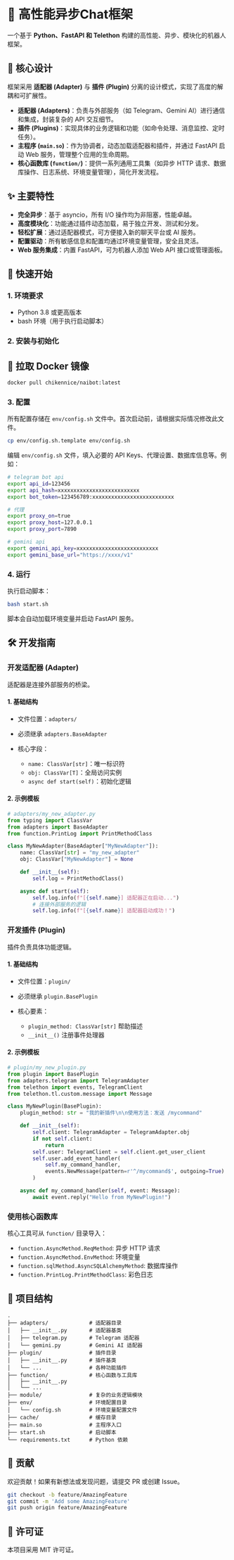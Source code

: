# 🤖 高性能异步Chat框架

一个基于 **Python、FastAPI 和 Telethon** 构建的高性能、异步、模块化的机器人框架。

## 🧠 核心设计

框架采用 **适配器 (Adapter)** 与 **插件 (Plugin)** 分离的设计模式，实现了高度的解耦和可扩展性。

* **适配器 (Adapters)**：负责与外部服务（如 Telegram、Gemini AI）进行通信和集成，封装复杂的 API 交互细节。
* **插件 (Plugins)**：实现具体的业务逻辑和功能（如命令处理、消息监控、定时任务）。
* **主程序 (`main.so`)**：作为协调者，动态加载适配器和插件，并通过 FastAPI 启动 Web 服务，管理整个应用的生命周期。
* **核心函数库 (`function/`)**：提供一系列通用工具集（如异步 HTTP 请求、数据库操作、日志系统、环境变量管理），简化开发流程。

## ✨ 主要特性

* **完全异步**：基于 asyncio，所有 I/O 操作均为非阻塞，性能卓越。
* **高度模块化**：功能通过插件动态加载，易于独立开发、测试和分发。
* **轻松扩展**：通过适配器模式，可方便接入新的聊天平台或 AI 服务。
* **配置驱动**：所有敏感信息和配置均通过环境变量管理，安全且灵活。
* **Web 服务集成**：内置 FastAPI，可为机器人添加 Web API 接口或管理面板。

## 🚀 快速开始

### 1. 环境要求

* Python 3.8 或更高版本
* bash 环境（用于执行启动脚本）

### 2. 安装与初始化
## 🔹 拉取 Docker 镜像
```bash
docker pull chikennice/naibot:latest
```

### 3. 配置

所有配置存储在 `env/config.sh` 文件中。首次启动前，请根据实际情况修改此文件。

```bash
cp env/config.sh.template env/config.sh
```

编辑 `env/config.sh` 文件，填入必要的 API Keys、代理设置、数据库信息等。例如：

```bash
# telegram bot api
export api_id=123456
export api_hash=xxxxxxxxxxxxxxxxxxxxxxxxxx
export bot_token=123456789:xxxxxxxxxxxxxxxxxxxxxxxxxx

# 代理
export proxy_on=true
export proxy_host=127.0.0.1
export proxy_port=7890

# gemini api
export gemini_api_key=xxxxxxxxxxxxxxxxxxxxxxxxxx
export gemini_base_url="https://xxxx/v1"
```

### 4. 运行

执行启动脚本：

```bash
bash start.sh
```

脚本会自动加载环境变量并启动 FastAPI 服务。

## 🛠️ 开发指南

### 开发适配器 (Adapter)

适配器是连接外部服务的桥梁。

#### 1. 基础结构

* 文件位置：`adapters/`
* 必须继承 `adapters.BaseAdapter`
* 核心字段：

  * `name: ClassVar[str]`：唯一标识符
  * `obj: ClassVar[T]`：全局访问实例
  * `async def start(self)`：初始化逻辑

#### 2. 示例模板

```python
# adapters/my_new_adapter.py
from typing import ClassVar
from adapters import BaseAdapter
from function.PrintLog import PrintMethodClass

class MyNewAdapter(BaseAdapter["MyNewAdapter"]):
    name: ClassVar[str] = "my_new_adapter"
    obj: ClassVar["MyNewAdapter"] = None

    def __init__(self):
        self.log = PrintMethodClass()

    async def start(self):
        self.log.info(f"[{self.name}] 适配器正在启动...")
        # 连接外部服务的逻辑
        self.log.info(f"[{self.name}] 适配器启动成功！")
```

### 开发插件 (Plugin)

插件负责具体功能逻辑。

#### 1. 基础结构

* 文件位置：`plugin/`
* 必须继承 `plugin.BasePlugin`
* 核心要素：

  * `plugin_method: ClassVar[str]` 帮助描述
  * `__init__()` 注册事件处理器

#### 2. 示例模板

```python
# plugin/my_new_plugin.py
from plugin import BasePlugin
from adapters.telegram import TelegramAdapter
from telethon import events, TelegramClient
from telethon.tl.custom.message import Message

class MyNewPlugin(BasePlugin):
    plugin_method: str = "我的新插件\n\n使用方法：发送 /mycommand"

    def __init__(self):
        self.client: TelegramAdapter = TelegramAdapter.obj
        if not self.client:
            return
        self.user: TelegramClient = self.client.get_user_client
        self.user.add_event_handler(
            self.my_command_handler, 
            events.NewMessage(pattern=r'^/mycommand$', outgoing=True)
        )

    async def my_command_handler(self, event: Message):
        await event.reply("Hello from MyNewPlugin!")
```

### 使用核心函数库

核心工具可从 `function/` 目录导入：

* `function.AsyncMethod.ReqMethod`: 异步 HTTP 请求
* `function.AsyncMethod.EnvMethod`: 环境变量
* `function.sqlMethod.AsyncSQLAlchemyMethod`: 数据库操作
* `function.PrintLog.PrintMethodClass`: 彩色日志

## 📁 项目结构

```
.
├── adapters/             # 适配器目录
│   ├── __init__.py       # 适配器基类
│   ├── telegram.py       # Telegram 适配器
│   └── gemini.py         # Gemini AI 适配器
├── plugin/               # 插件目录
│   ├── __init__.py       # 插件基类
│   └── ...               # 各种功能插件
├── function/             # 核心函数与工具库
│   ├── __init__.py
│   └── ...
├── module/               # 复杂的业务逻辑模块
├── env/                  # 环境配置目录
│   └── config.sh         # 环境变量配置文件
├── cache/                # 缓存目录
├── main.so               # 主程序入口
├── start.sh              # 启动脚本
└── requirements.txt      # Python 依赖
```

## 🤝 贡献

欢迎贡献！如果有新想法或发现问题，请提交 PR 或创建 Issue。

```bash
git checkout -b feature/AmazingFeature
git commit -m 'Add some AmazingFeature'
git push origin feature/AmazingFeature
```

## 📄 许可证

本项目采用 MIT 许可证。
